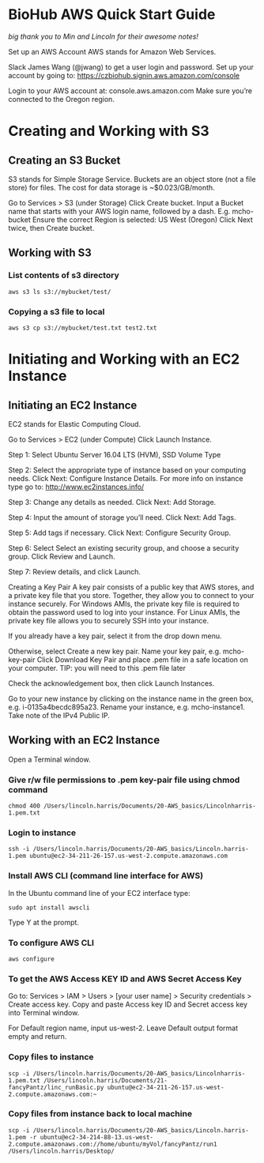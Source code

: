 # BioHub AWS Quick Start Guide

*big thank you to Min and Lincoln for their awesome notes!*

Set up an AWS Account
AWS stands for Amazon Web Services.

Slack James Wang (@jwang) to get a user login and password.
Set up your account by going to: https://czbiohub.signin.aws.amazon.com/console

Login to your AWS account at: console.aws.amazon.com
Make sure you’re connected to the Oregon region.

# Creating and Working with S3

## Creating an S3 Bucket
S3 stands for Simple Storage Service.
Buckets are an object store (not a file store) for files.
The cost for data storage is ~$0.023/GB/month.

Go to Services > S3 (under Storage)
Click Create bucket.
Input a Bucket name that starts with your AWS login name, followed by a dash. E.g. mcho-bucket
Ensure the correct Region is selected: US West (Oregon)
Click Next twice, then Create bucket.

## Working with S3

### List contents of s3 directory
`aws s3 ls s3://mybucket/test/`

### Copying a s3 file to local
`aws s3 cp s3://mybucket/test.txt test2.txt`


# Initiating and Working with an EC2 Instance

## Initiating an EC2 Instance

EC2 stands for Elastic Computing Cloud.

Go to Services > EC2 (under Compute)
Click Launch Instance.

Step 1: Select Ubuntu Server 16.04 LTS (HVM), SSD Volume Type

Step 2: Select the appropriate type of instance based on your computing needs. Click Next: Configure Instance Details. For more info on instance type go to: http://www.ec2instances.info/

Step 3: Change any details as needed. Click Next: Add Storage.

Step 4: Input the amount of storage you’ll need. Click Next: Add Tags.

Step 5: Add tags if necessary. Click Next: Configure Security Group.

Step 6: Select Select an existing security group, and choose a security group. Click Review and Launch.

Step 7: Review details, and click Launch.

Creating a Key Pair
A key pair consists of a public key that AWS stores, and a private key file that you store. Together, they allow you to connect to your instance securely. For Windows AMIs, the private key file is required to obtain the password used to log into your instance. For Linux AMIs, the private key file allows you to securely SSH into your instance.

If you already have a key pair, select it from the drop down menu.

Otherwise, select Create a new key pair.
Name your key pair, e.g. mcho-key-pair
Click Download Key Pair and place .pem file in a safe location on your computer. TIP: you will need to this .pem file later

Check the acknowledgement box, then click Launch Instances.

Go to your new instance by clicking on the instance name in the green box, e.g. i-0135a4becdc895a23.
Rename your instance, e.g. mcho-instance1. Take note of the IPv4 Public IP.

## Working with an EC2 Instance

Open a Terminal window.

### Give r/w file permissions to .pem key-pair file using chmod command
```
chmod 400 /Users/lincoln.harris/Documents/20-AWS_basics/Lincolnharris-1.pem.txt
```

### Login to instance
```
ssh -i /Users/lincoln.harris/Documents/20-AWS_basics/Lincoln.harris-1.pem ubuntu@ec2-34-211-26-157.us-west-2.compute.amazonaws.com
```

### Install AWS CLI (command line interface for AWS)
In the Ubuntu command line of your EC2 interface type:

`sudo apt install awscli`

Type Y at the prompt.

### To configure AWS CLI

`aws configure`

### To get the AWS Access KEY ID and AWS Secret Access Key

Go to: Services > IAM > Users > [your user name] > Security credentials > Create access key.
Copy and paste Access key ID and Secret access key into Terminal window.

For Default region name, input us-west-2.
Leave Default output format empty and return.

### Copy files to instance
```
scp -i /Users/lincoln.harris/Documents/20-AWS_basics/Lincolnharris-1.pem.txt /Users/lincoln.harris/Documents/21-fancyPantz/linc_runBasic.py ubuntu@ec2-34-211-26-157.us-west-2.compute.amazonaws.com:~
```

### Copy files from instance back to local machine

```
scp -i /Users/lincoln.harris/Documents/20-AWS_basics/Lincoln.harris-1.pem -r ubuntu@ec2-34-214-88-13.us-west-2.compute.amazonaws.com://home/ubuntu/myVol/fancyPantz/run1 /Users/lincoln.harris/Desktop/
```
